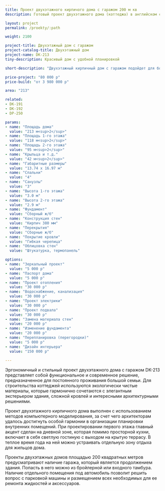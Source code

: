 ```yaml
---
title: Проект двухэтажного кирпичого дома с гаражом 200 м кв
description: Готовый проект двухэтажного дома (коттеджа) в английском стиле с гаражом, из кирпича, газобетона или пеноблоков. Площадь&#58; 213 м.кв.

layout: project
permalink: /proekty/:path

weight: 2100

project-title: Двухэтажный дом с гаражом
project-catalog-title: Двухэтажный дом
project-name: DK-213
tiny-description: Красивый дом с удобной планировкой

short-description: "Двухэтажный кирпичный дом с гаражом подойдет для большой семьи. Такой встроенный гараж позволит сэкономить на строительных материалах и без проблем подключить его к отоплению. Выделение отдельных помещений под бойлерную и постирочную поможет разгрузить остальные комнаты. Грамотно решены переходы между зонами дома. Совмещенные пространства кухни и гостиной прекрасно дополняет крытая терраса, с которой можно любоваться видом на сад. Кованые перила украшают парадное крыльцо и террасу за домом."

price-project: "80 000 р"
price-build: "от 3 980 000 р"

area: "213"

related:
- DK-191
- DK-192
- DP-250

params:
- name: "Площадь дома"
  value: "213 м<sup>2</sup>"
- name: "Площадь 1-го этажа"
  value: "118 м<sup>2</sup>"
- name: "Площадь 2-го этажа"
  value: "95 м<sup>2</sup>"
- name: "Крыльца и т.д."
  value: "42 м<sup>2</sup>"
- name: "Габаритные размеры"
  value: "13.74 x 16.97 м"
- name: "Спальни"
  value: "4"
- name: "Санузлы"
  value: "3"
- name: "Высота 1-го этажа"
  value: "3.0 м"
- name: "Высота 2-го этажа"
  value: "2.9 м"
- name: "Фундамент"
  value: "Сборный ж/б"
- name: "Конструкция стен"
  value: "Кирпич 380 мм"
- name: "Перекрытия"
  value: "Сборные ж/б"
- name: "Покрытие кровли"
  value: "Гибкая черепица"
- name: "Облицовка стен"
  value: "Штукатурка, термопанель"

options:
- name: "Зеркальный проект"
  value: "5 000 р"
- name: "Паспорт дома"
  value: "5 000 р"
- name: "Проект отопления"
  value: "30 000 р"
- name: "Водоснабжение, канализация"
  value: "30 000 р"
- name: "Проект электрики"
  value: "30 000 р"
- name: "Проект подвала"
  value: "30 000 р"
- name: "Замена материала стен"
  value: "20 000 р"
- name: "Изменение фундамента"
  value: "20 000 р"
- name: "Перепланировка (перегородки)"
  value: "5 000 р"
- name: "Дизайн интерьера"
  value: "150 000 р"
  
---
```

Эргономичный и стильный проект двухэтажного дома с гаражом DK-213 представляет собой функциональное и современное решение, предназначенное для постоянного проживания большой семьи. Для строительства коттеджей используются экологически чистые материалы, которые гармонично сочетаются с элегантным экстерьером здания, сложной кровлей и интересными архитектурными решениями.

Проект двухэтажного кирпичного дома выполнен с использованием методов компьютерного моделирования, за счет чего архитекторам удалось достигнуть особой гармонии в организации планировки внутренних помещений. При проектировании первого этажа главный акцент сделан на дневной зоне, которая помимо просторной кухни, включает в себя светлую гостиную с выходом на крытую террасу. В теплое время года на ней можно устраивать отдельную зону отдыха для жильцов дома.

Проекты двухэтажных домов площадью 200 квадратных метров предусматривают наличие гаража, который является продолжением здания. Попасть в него можно из бройлерной или входного тамбура. Наличие отдельного помещения под автомобиль позволит решить вопрос с парковкой машины и размещением всех необходимых для ее ремонта жидкостей и аксессуаров.